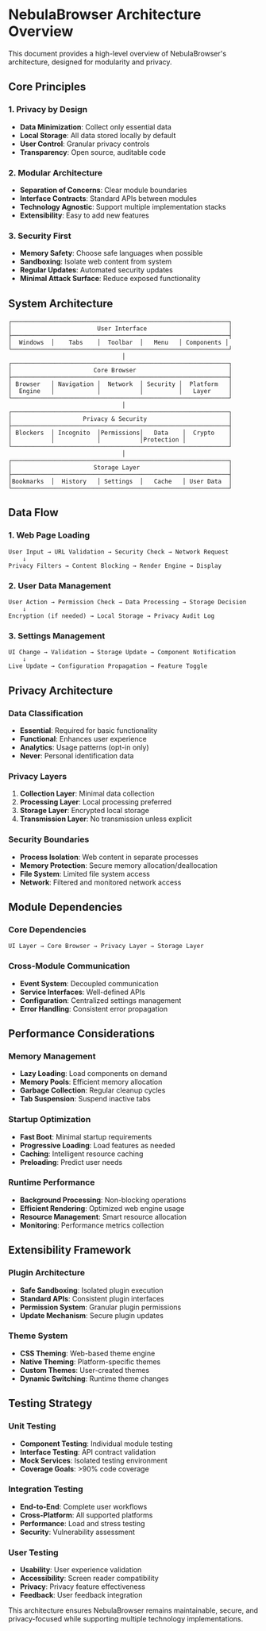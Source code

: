 # NebulaBrowser Architecture Overview

This document provides a high-level overview of NebulaBrowser's architecture, designed for modularity and privacy.

## Core Principles

### 1. Privacy by Design
- **Data Minimization**: Collect only essential data
- **Local Storage**: All data stored locally by default
- **User Control**: Granular privacy controls
- **Transparency**: Open source, auditable code

### 2. Modular Architecture
- **Separation of Concerns**: Clear module boundaries
- **Interface Contracts**: Standard APIs between modules
- **Technology Agnostic**: Support multiple implementation stacks
- **Extensibility**: Easy to add new features

### 3. Security First
- **Memory Safety**: Choose safe languages when possible
- **Sandboxing**: Isolate web content from system
- **Regular Updates**: Automated security updates
- **Minimal Attack Surface**: Reduce exposed functionality

## System Architecture

```
┌─────────────────────────────────────────────────────────────┐
│                        User Interface                       │
├─────────────────────────────────────────────────────────────┤
│  Windows  │    Tabs    │  Toolbar  │   Menu   │ Components │
└─────────────────────────────────────────────────────────────┘
                                │
┌─────────────────────────────────────────────────────────────┐
│                       Core Browser                          │
├─────────────────────────────────────────────────────────────┤
│ Browser   │ Navigation │  Network  │ Security │  Platform   │
│  Engine   │            │           │          │   Layer     │
└─────────────────────────────────────────────────────────────┘
                                │
┌─────────────────────────────────────────────────────────────┐
│                    Privacy & Security                       │
├─────────────────────────────────────────────────────────────┤
│ Blockers  │ Incognito  │Permissions│   Data    │  Crypto    │
│           │            │           │Protection │            │
└─────────────────────────────────────────────────────────────┘
                                │
┌─────────────────────────────────────────────────────────────┐
│                       Storage Layer                         │
├─────────────────────────────────────────────────────────────┤
│Bookmarks  │  History   │ Settings  │   Cache   │ User Data  │
└─────────────────────────────────────────────────────────────┘
```

## Data Flow

### 1. Web Page Loading
```
User Input → URL Validation → Security Check → Network Request 
    ↓
Privacy Filters → Content Blocking → Render Engine → Display
```

### 2. User Data Management
```
User Action → Permission Check → Data Processing → Storage Decision
    ↓
Encryption (if needed) → Local Storage → Privacy Audit Log
```

### 3. Settings Management
```
UI Change → Validation → Storage Update → Component Notification
    ↓
Live Update → Configuration Propagation → Feature Toggle
```

## Privacy Architecture

### Data Classification
- **Essential**: Required for basic functionality
- **Functional**: Enhances user experience
- **Analytics**: Usage patterns (opt-in only)
- **Never**: Personal identification data

### Privacy Layers
1. **Collection Layer**: Minimal data collection
2. **Processing Layer**: Local processing preferred
3. **Storage Layer**: Encrypted local storage
4. **Transmission Layer**: No transmission unless explicit

### Security Boundaries
- **Process Isolation**: Web content in separate processes
- **Memory Protection**: Secure memory allocation/deallocation
- **File System**: Limited file system access
- **Network**: Filtered and monitored network access

## Module Dependencies

### Core Dependencies
```
UI Layer → Core Browser → Privacy Layer → Storage Layer
```

### Cross-Module Communication
- **Event System**: Decoupled communication
- **Service Interfaces**: Well-defined APIs
- **Configuration**: Centralized settings management
- **Error Handling**: Consistent error propagation

## Performance Considerations

### Memory Management
- **Lazy Loading**: Load components on demand
- **Memory Pools**: Efficient memory allocation
- **Garbage Collection**: Regular cleanup cycles
- **Tab Suspension**: Suspend inactive tabs

### Startup Optimization
- **Fast Boot**: Minimal startup requirements
- **Progressive Loading**: Load features as needed
- **Caching**: Intelligent resource caching
- **Preloading**: Predict user needs

### Runtime Performance
- **Background Processing**: Non-blocking operations
- **Efficient Rendering**: Optimized web engine usage
- **Resource Management**: Smart resource allocation
- **Monitoring**: Performance metrics collection

## Extensibility Framework

### Plugin Architecture
- **Safe Sandboxing**: Isolated plugin execution
- **Standard APIs**: Consistent plugin interfaces
- **Permission System**: Granular plugin permissions
- **Update Mechanism**: Secure plugin updates

### Theme System
- **CSS Theming**: Web-based theme engine
- **Native Theming**: Platform-specific themes
- **Custom Themes**: User-created themes
- **Dynamic Switching**: Runtime theme changes

## Testing Strategy

### Unit Testing
- **Component Testing**: Individual module testing
- **Interface Testing**: API contract validation
- **Mock Services**: Isolated testing environment
- **Coverage Goals**: >90% code coverage

### Integration Testing
- **End-to-End**: Complete user workflows
- **Cross-Platform**: All supported platforms
- **Performance**: Load and stress testing
- **Security**: Vulnerability assessment

### User Testing
- **Usability**: User experience validation
- **Accessibility**: Screen reader compatibility
- **Privacy**: Privacy feature effectiveness
- **Feedback**: User feedback integration

This architecture ensures NebulaBrowser remains maintainable, secure, and privacy-focused while supporting multiple technology implementations.
